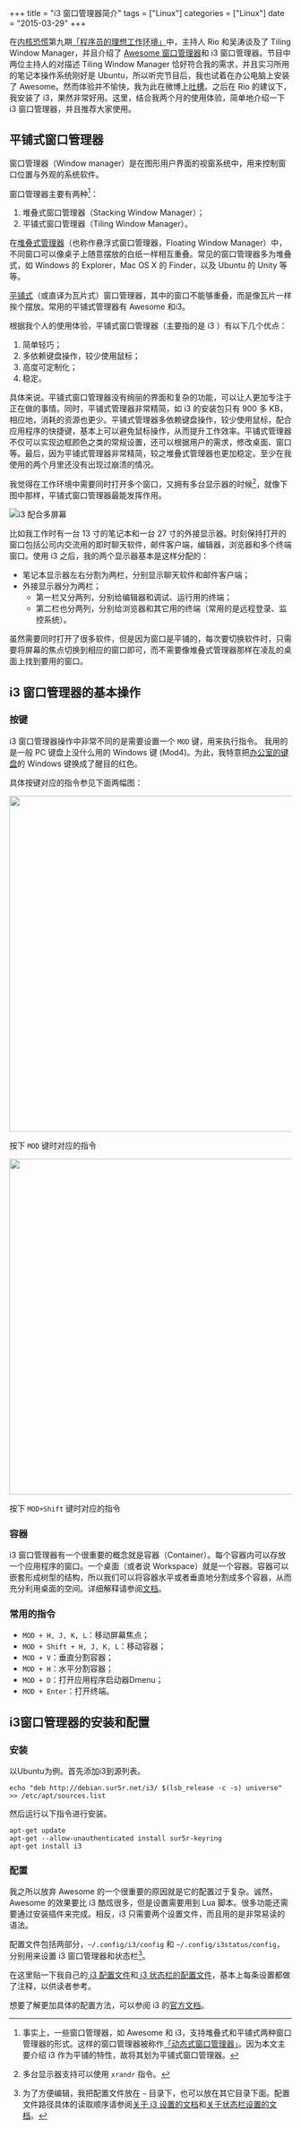 +++
title       = "i3 窗口管理器简介"
tags        = ["Linux"]
categories  = ["Linux"]
date        = "2015-03-29"
+++

在[内核恐慌](http://kernelpanic.fm)第九期[「程序员的理想工作环境」](http://ipn.li/kernelpanic/9/)中，主持人 Rio 和吴涛谈及了 Tiling Window Manager，并且介绍了 [Awesome 窗口管理器](http://awesome.naquadah.org/)和 i3 窗口管理器。节目中两位主持人的对描述 Tiling Window Manager 恰好符合我的需求，并且实习所用的笔记本操作系统刚好是 Ubuntu，所以听完节目后，我也试着在办公电脑上安装了 Awesome。然而体验并不愉快，我为此在微博上[吐槽](http://www.weibo.com/2622511625/C1N9FgPr5)。之后在 Rio 的建议下，我安装了 i3，果然非常好用。这里，结合我两个月的使用体验，简单地介绍一下 i3 窗口管理器，并且推荐大家使用。

## 平铺式窗口管理器

窗口管理器（Window manager）是在图形用户界面的视窗系统中，用来控制窗口位置与外观的系统软件。

窗口管理器主要有两种[^type]：

1. 堆叠式窗口管理器（Stacking Window Manager）；
1. 平铺式窗口管理器（Tiling Window Manager）。

在[堆叠式管理器](http://en.wikipedia.org/wiki/Stacking_window_manager)（也称作悬浮式窗口管理器，Floating Window Manager）中，不同窗口可以像桌子上随意摆放的白纸一样相互重叠。常见的窗口管理器多为堆叠式，如 Windows 的 Explorer，Mac OS X 的 Finder，以及 Ubuntu 的 Unity 等等。

[平铺式](http://en.wikipedia.org/wiki/Tiling_window_manager)（或直译为瓦片式）窗口管理器，其中的窗口不能够重叠，而是像瓦片一样挨个摆放。常用的平铺式管理器有 Awesome 和i3。

根据我个人的使用体验，平铺式窗口管理器（主要指的是 i3 ）有以下几个优点：

1. 简单轻巧；
2. 多依赖键盘操作，较少使用鼠标；
3. 高度可定制化；
4. 稳定。

具体来说。平铺式窗口管理器没有绚丽的界面和复杂的功能，可以让人更加专注于正在做的事情。同时，平铺式管理器非常精简，如 i3 的安装包只有 900 多 KB，相应地，消耗的资源也更少。平铺式管理器多依赖键盘操作，较少使用鼠标，配合应用程序的快捷键，基本上可以避免鼠标操作，从而提升工作效率。平铺式管理器不仅可以实现边框颜色之类的常规设置，还可以根据用户的需求，修改桌面、窗口等。最后，因为平铺式管理器非常精简，较之堆叠式管理器也更加稳定。至少在我使用的两个月里还没有出现过崩溃的情况。

我觉得在工作环境中需要同时打开多个窗口，又拥有多台显示器的时候[^monitor]，就像下图中那样，平铺式窗口管理器最能发挥作用。

![i3 配合多屏幕](http://awesome.naquadah.org/images/6mon.small.png)

比如我工作时有一台 13 寸的笔记本和一台 27 寸的外接显示器。时刻保持打开的窗口包括公司内交流用的即时聊天软件，邮件客户端，编辑器，浏览器和多个终端窗口。使用 i3 之后，我的两个显示器基本是这样分配的：

* 笔记本显示器左右分割为两栏，分别显示聊天软件和邮件客户端；
* 外接显示器分为两栏；
  * 第一栏又分两列，分别给编辑器和调试、运行用的终端；
  * 第二栏也分两列，分别给浏览器和其它用的终端（常用的是远程登录、监控系统）。

虽然需要同时打开了很多软件，但是因为窗口是平铺的，每次要切换软件时，只需要将屏幕的焦点切换到相应的窗口即可，而不需要像堆叠式管理器那样在凌乱的桌面上找到要用的窗口。

## i3 窗口管理器的基本操作
### 按键
i3 窗口管理器操作中非常不同的是需要设置一个 `MOD` 键，用来执行指令。
我用的是一般 PC 键盘上没什么用的 Windows 键 (Mod4)。为此，我特意把[办公室的键盘](http://instagram.com/p/0N9WKCBDZt/)的 Windows 键换成了醒目的红色。

具体按键对应的指令参见下面两幅图：

<img src="http://i3wm.org/docs/keyboard-layer1.png" width="600"/>

按下 `MOD` 键时对应的指令

<img src="http://i3wm.org/docs/keyboard-layer2.png" width="600"/>

按下 `MOD+Shift` 键时对应的指令

### 容器
i3 窗口管理器有一个很重要的概念就是容器（Container）。每个容器内可以存放一个应用程序的窗口。一个桌面（或者说 Workspace）就是一个容器。容器可以嵌套形成树型的结构，所以我们可以将容器水平或者垂直地分割成多个容器，从而充分利用桌面的空间。详细解释请参阅[文档](http://i3wm.org/docs/userguide.html#_tree)。

### 常用的指令
* `MOD + H, J, K, L`：移动屏幕焦点；
* `MOD + Shift + H, J, K, L`：移动容器；
* `MOD + V`：垂直分割容器；
* `MOD + H`：水平分割容器；
* `MOD + D`：打开应用程序启动器Dmenu；
* `MOD + Enter`：打开终端。

## i3窗口管理器的安装和配置
### 安装
以Ubuntu为例。首先添加i3到源列表。

```
echo "deb http://debian.sur5r.net/i3/ $(lsb_release -c -s) universe" >> /etc/apt/sources.list
```

然后运行以下指令进行安装。

```
apt-get update
apt-get --allow-unauthenticated install sur5r-keyring
apt-get install i3
```

### 配置
我之所以放弃 Awesome 的一个很重要的原因就是它的配置过于复杂。诚然，Awesome 的效果要比 i3 酷炫很多，但是设置需要用到 Lua 脚本。很多功能还需要通过安装插件来完成。相反，i3 只需要两个设置文件，而且用的是非常易读的语法。

配置文件包括两部分，`~/.config/i3/config` 和 `~/.config/i3status/config`，分别用来设置 i3 窗口管理器和状态栏[^config]。

在这里贴一下我自己的[ i3 配置文件](https://github.com/yumminhuang/dotfiles/blob/master/files/i3_config)和[ i3 状态栏的配置文件](https://github.com/yumminhuang/dotfiles/blob/master/files/i3status_config)，基本上每条设置都做了注释，以供读者参考。

想要了解更加具体的配置方法，可以参阅 i3 的[官方文档](http://i3wm.org/docs/)。

[^type]: 事实上，一些窗口管理器，如 Awesome 和 i3，支持堆叠式和平铺式两种窗口管理器的形式。这样的窗口管理器被称作[「动态式窗口管理器」](http://en.wikipedia.org/wiki/Dynamic_window_manager)。因为本文主要介绍 i3 作为平铺的特性，故将其划为平铺式窗口管理器。

[^monitor]: 多台显示器支持可以使用 `xrandr` 指令。

[^config]: 为了方便编辑，我把配置文件放在 `~` 目录下，也可以放在其它目录下面。配置文件路径具体的读取顺序请参阅[关于 i3 设置的文档](http://i3wm.org/docs/userguide.html#configuring)和[关于状态栏设置的文档](http://i3wm.org/i3status/manpage.html#_options)。